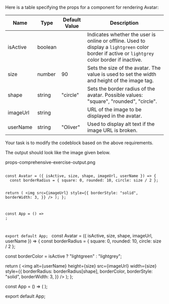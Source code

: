 Here is a table specifying the props for a component for rendering Avatar:

|      Name     |   Type   | Default Value  |              Description               |
|---------------|----------|----------------|----------------------------------------|
|   isActive    |  boolean |                | Indicates whether the user is online or offline. Used to display a `lightgreen` color border if active or `lightgrey` color border if inactive. |
|     size      |  number  |      90        | Sets the size of the avatar. The value is used to set the width and height of the image tag. |
|     shape     |  string  |    "circle"    | Sets the border radius of the avatar. Possible values: "square", "rounded", "circle". |
|   imageUrl    |  string  |                | URL of the image to be displayed in the avatar. |
|   userName    |  string  |    "Oliver"    | Used to display alt text if the image URL is broken. |

Your task is to modify the codeblock based on the above requirements.

The output should look like the image given below.

<image>props-comprehensive-exercise-output.png</image>

<codeblock language="reactjs" type="exercise" testMode="fixedInput">
<code>
const Avatar = ({ isActive, size, shape, imageUrl, userName }) => {
  const borderRadius = { square: 0, rounded: 10, circle: size / 2 };

  return (
    <img
      src={imageUrl}
      style={{
        borderStyle: "solid",
        borderWidth: 3,
      }}
    />
  );
};

const App = () => <Avatar imageUrl="https://i.pravatar.cc/150?img=2" />;

export default App;
</code>
<solution>
const Avatar = ({ isActive, size, shape, imageUrl, userName }) => {
  const borderRadius = { square: 0, rounded: 10, circle: size / 2 };

  const borderColor = isActive ? "lightgreen" : "lightgrey";

  return (
    <img
      alt={userName}
      height={size}
      src={imageUrl}
      width={size}
      style={{
        borderRadius: borderRadius[shape],
        borderColor,
        borderStyle: "solid",
        borderWidth: 3,
      }}
    />
  );
};

const App = () => (
  <Avatar
    isActive
    imageUrl="https://i.pravatar.cc/150?img=2"
    shape="circle"
    size={90}
    userName="Oliver"
  />
);

export default App;
</solution>
</codeblock>
